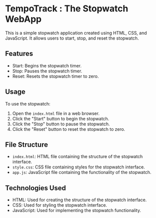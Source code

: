 # TempoTrack : The Stopwatch WebApp

This is a simple stopwatch application created using HTML, CSS, and JavaScript. It allows users to start, stop, and reset the stopwatch.

## Features

- Start: Begins the stopwatch timer.
- Stop: Pauses the stopwatch timer.
- Reset: Resets the stopwatch timer to zero.

## Usage

To use the stopwatch:

1. Open the `index.html` file in a web browser.
2. Click the "Start" button to begin the stopwatch.
3. Click the "Stop" button to pause the stopwatch.
4. Click the "Reset" button to reset the stopwatch to zero.

## File Structure

- `index.html`: HTML file containing the structure of the stopwatch interface.
- `style.css`: CSS file containing styles for the stopwatch interface.
- `app.js`: JavaScript file containing the functionality of the stopwatch.

## Technologies Used


- HTML: Used for creating the structure of the stopwatch interface.
- CSS: Used for styling the stopwatch interface.
- JavaScript: Used for implementing the stopwatch functionality.
